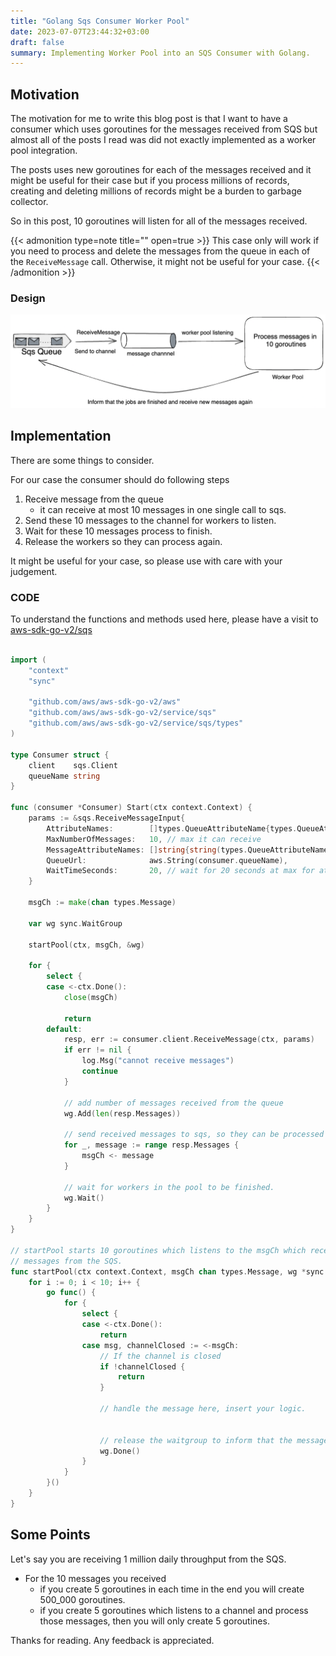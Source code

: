 ```yaml
---
title: "Golang Sqs Consumer Worker Pool"
date: 2023-07-07T23:44:32+03:00
draft: false
summary: Implementing Worker Pool into an SQS Consumer with Golang.
---
```


## Motivation

The motivation for me to write this blog post is that I want to have a consumer which uses goroutines for the messages received
from SQS but almost all of the posts I read was did not exactly implemented as a worker pool integration.

The posts uses new goroutines for each of the messages received and it might be useful for their case but if you process millions of 
records, creating and deleting millions of records might be a burden to garbage collector.

So in this post, 10 goroutines will listen for all of the messages received. 

{{< admonition type=note title="" open=true >}}
This case only will work if you need to process and delete the messages from the queue in each of the 
`ReceiveMessage` call. Otherwise, it might not be useful for your case.
{{< /admonition >}}

### Design

![SQS Consumer Design](../../images/worker_pool.png)

## Implementation

There are some things to consider.

For our case the consumer should do following steps

1. Receive message from the queue
    - it can receive at most 10 messages in one single call to sqs.
2. Send these 10 messages to the channel for workers to listen.
3. Wait for these 10 messages process to finish.
4. Release the workers so they can process again.




It might be useful for your case, so please use with care with your judgement.

###  CODE

To understand the functions and methods used here, please have a visit to [aws-sdk-go-v2/sqs](https://pkg.go.dev/github.com/aws/aws-sdk-go-v2/service/sqs)

```go

import (
    "context"
    "sync"

    "github.com/aws/aws-sdk-go-v2/aws"
	"github.com/aws/aws-sdk-go-v2/service/sqs"
	"github.com/aws/aws-sdk-go-v2/service/sqs/types"
)

type Consumer struct {
	client    sqs.Client
    queueName string
}

func (consumer *Consumer) Start(ctx context.Context) {
	params := &sqs.ReceiveMessageInput{
		AttributeNames:        []types.QueueAttributeName{types.QueueAttributeNameAll},
		MaxNumberOfMessages:   10, // max it can receive
		MessageAttributeNames: []string{string(types.QueueAttributeNameAll)},
		QueueUrl:              aws.String(consumer.queueName),
		WaitTimeSeconds:       20, // wait for 20 seconds at max for at least 1 message to be received
	}

	msgCh := make(chan types.Message)

	var wg sync.WaitGroup

	startPool(ctx, msgCh, &wg)

	for {
		select {
		case <-ctx.Done():
			close(msgCh)

			return
		default:
			resp, err := consumer.client.ReceiveMessage(ctx, params)
			if err != nil {
				log.Msg("cannot receive messages")
				continue
			}

            // add number of messages received from the queue
			wg.Add(len(resp.Messages))

            // send received messages to sqs, so they can be processed
			for _, message := range resp.Messages {
				msgCh <- message
			}

            // wait for workers in the pool to be finished.
			wg.Wait()
		}
	}
}

// startPool starts 10 goroutines which listens to the msgCh which receives the 
// messages from the SQS.
func startPool(ctx context.Context, msgCh chan types.Message, wg *sync.WaitGroup) {
	for i := 0; i < 10; i++ {
		go func() {
			for {
				select {
				case <-ctx.Done():
					return
				case msg, channelClosed := <-msgCh:
					// If the channel is closed
					if !channelClosed {
						return
					}

					// handle the message here, insert your logic.


                    // release the waitgroup to inform that the message has been processed.
					wg.Done()
				}
			}
		}()
	}
}


```

## Some Points

Let's say you are receiving 1 million daily throughput from the SQS.

- For the 10 messages you received
    - if you create 5 goroutines in each time in the end you will create 500_000 goroutines.
    - if you create 5 goroutines which listens to a channel and process those messages, then you will only create 5 goroutines.




Thanks for reading. Any feedback is appreciated.